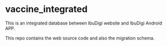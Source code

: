 # vaccine_integrated

This is an integrated database between IbuDigi website and IbuDigi Android APP.

This repo contains the web source code and also the migration schema.
